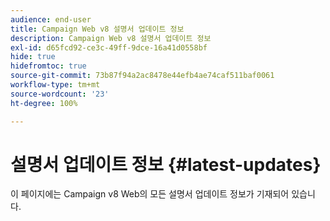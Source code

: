 ```yaml
---
audience: end-user
title: Campaign Web v8 설명서 업데이트 정보
description: Campaign Web v8 설명서 업데이트 정보
exl-id: d65fcd92-ce3c-49ff-9dce-16a41d0558bf
hide: true
hidefromtoc: true
source-git-commit: 73b87f94a2ac8478e44efb4ae74caf511baf0061
workflow-type: tm+mt
source-wordcount: '23'
ht-degree: 100%

---
```


# 설명서 업데이트 정보 {#latest-updates}

이 페이지에는 Campaign v8 Web의 모든 설명서 업데이트 정보가 기재되어 있습니다.
